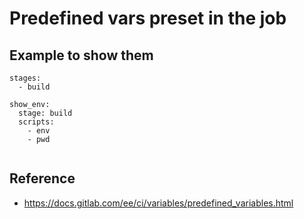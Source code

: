 # Predefined vars preset in the job 

## Example to show them 

```
stages:
  - build 
  
show_env:
  stage: build 
  scripts:
    - env 
    - pwd 


```



## Reference 

  * https://docs.gitlab.com/ee/ci/variables/predefined_variables.html
